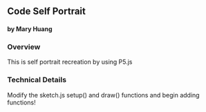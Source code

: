 ## Code Self Portrait
#### by Mary Huang



### Overview
This is self portrait recreation by using P5.js


### Technical Details
Modify the sketch.js setup() and draw() functions and begin adding functions!